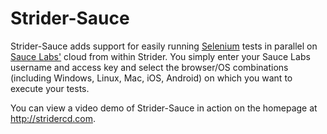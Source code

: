 Strider-Sauce
=============

Strider-Sauce adds support for easily running [Selenium][selenium] tests in parallel on
[Sauce Labs'][saucelabs] cloud from within Strider. You simply enter your Sauce Labs
username and access key and select the browser/OS combinations (including
Windows, Linux, Mac, iOS, Android) on which you want to execute your tests.

You can view a video demo of Strider-Sauce in action on the homepage at
http://stridercd.com.

[selenium]: http://www.seleniumhq.org/
[saucelabs]: https://saucelabs.com/
